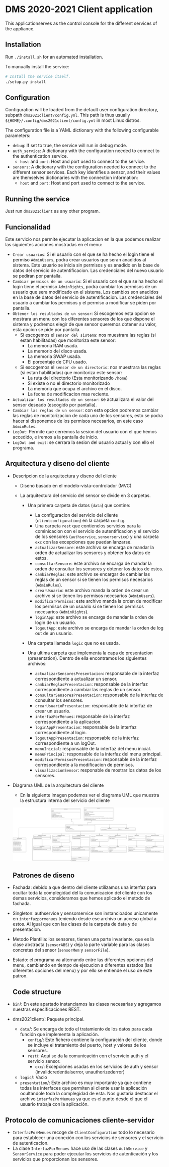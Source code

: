 # DMS 2020-2021 Client application

This applicationserves as the control console for the different services of the appliance.

## Installation

Run `./install.sh` for an automated installation.

To manually install the service:

```bash
# Install the service itself.
./setup.py install
```

## Configuration

Configuration will be loaded from the default user configuration directory, subpath `dms2021client/config.yml`. This path is thus usually `${HOME}/.config/dms2021client/config.yml` in most Linux distros.

The configuration file is a YAML dictionary with the following configurable parameters:

- `debug`: If set to true, the service will run in debug mode.
- `auth_service`: A dictionary with the configuration needed to connect to the authentication service.
  - `host` and `port`: Host and port used to connect to the service.
- `sensors`: A dictionary with the configuration needed to connect to the different sensor services. Each key identifies a sensor, and their values are themselves dictionaries with the connection information:
  - `host` and `port`: Host and port used to connect to the service.

## Running the service

Just run `dms2021client` as any other program.

## Funcionalidad

Este servicio nos permite ejecutar la aplicacion en la que podemos realizar las siguientes acciones mostradas en el menu:

- `Crear usuarios`: Si el usuario con el que se ha hecho el login tiene el permiso `AdminUsers`, podra crear usuarios que seran anadidos al sistema. Este usuario se inicia sin permisos y es anadido en la base de datos del servicio de autentificacion. Las credenciales del nuevo usuario se pediran por pantalla.
- `Cambiar permisos de un usuario`: Si el usuario con el que se ha hecho el login tiene el permiso `AdminRights`, podra cambiar los permisos de un usuario que sera modificado en el sistema. Los cambios son anadidos en la base de datos del servicio de autentificacion. Las credenciales del usuario a cambiar los permisos y el permiso a modificar se piden por pantalla.
- `Obtener los resultados de un sensor`: Si escogemos esta opcion se mostrara un menu con los diferentes sensores de los que dispone el sistema y podremos elegir de que sensor queremos obtener su valor, esta opcion se pide por pantalla. 
  - Si escogemos el `sensor del sistema`: nos muestrara las reglas (si estan habilitadas) que monitoriza este sensor:
    - La memoria RAM usada.
    - La memorio del disco usada.
    - La memoria SWAP usada.
    - El porcentaje de CPU usado.
  - Si escogemos el `sensor de un directorio`: nos muestrara las reglas (si estan habilitadas) que monitoriza este sensor:
    - La ruta del directorio (Esta monitorizando `/home`)
    - Si existe o no el directorio monitorizado
    - La memoria que ocupa el archivo en el disco.
    - La fecha de modificacion mas reciente.
- `Actualizar los resultados de un sensor`: se actualizara el valor del sensor deseado (escogido por pantalla).
- `Cambiar las reglas de un sensor`: con esta opcion podremos cambiar las reglas de monitorizacion de cada uno de los sensores, esto se podra hacer si disponemos de los permisos necesarios, en este caso `AdminRules`.
- `LogOut`: Permite que cerremos la sesion del usuario con el que hemos accedido, e iremos a la pantalla de inicio.
- `LogOut and exit`: se cerrara la sesion del usuario actual y con ello el programa.

## Arquitectura y diseno del cliente

- Descripcion de la arquitectura y diseno del cliente
  
  - Diseno basado en el modelo-vista-controlador (MVC)
  
  - La arquitectura del servicio del sensor se divide en 3 carpetas. 
    - Una primera carpeta de datos (`data`) que contine:
      - La configuracion del servicio del cliente (`clientconfiguration`) en la carpeta `config`.
      - Una carpeta `rest` que contienelos servicios para la cominicacion con el servicio de autentificacion y el servicio de los sensores (`authservice`, `sensorservice`) y una carpeta `exc` con las excepciones que puedan lanzarse.
      - `actualizarSensore`: este archivo se encarga de mandar la orden de actualizar los sensores y obtener los datos de estos.
      - `consultarSensore`: este archivo se encarga de mandar la orden de consultar los sensores y obtener los datos de estos.
      - `cambiarReglas`: este archivo se encargar de cambiar las reglas de un sensor si se tienen los permisos necesarios (`AdminRules`).
      - `crearUsuario`: este archivo manda la orden de crear un archivo si se tienen los permisos necesarios (`AdminUsers`).
      - `modificarPermisos`: este archivo manda la orden de modificar los permisos de un usuario si se tienen los permisos necesarios (`AdminRights`).
      - `loginApp`: este archivo se encarga de mandar la orden de login de un usuario.
      - `logoutApp`: este archivo se encarga de mandar la orden de log out de un usuario.

    - Una carpeta llamada `logic` que no es usada.

    - Una ultima carpeta que implementa la capa de presentacion (presentation). Dentro de ella encontramos los siguientes archivos:
      - `actualizarSensoresPresentacion`: responsable de la interfaz correspondiente a actualizar un sensor.
      - `cambiarReglasPresentacion`: responsable de la interfaz correspondiente a cambiar las reglas de un sensor.
      - `consultarSensoresPresentacion`: responsable de la interfaz de consultar los sensores.
      - `crearUsuarioPresentacion`: responsable de la interfaz de crear un usuario.
      - `interfazPorMenues`: responsable de la interfaz correspondiente a la aplicacion.
      - `loginAppPresentacion`: responsable de la interfaz correspondiente al login.
      - `logoutAppPresentacion`: responsable de la interfaz correspondiente a un logOut.
      - `menuInicial`: responsable de la interfaz del menu inicial.
      - `menuPrincipal`: responsable de la interfaz del menu principal.
      - `modificarPermisosPresentacion`: responsable de la interfaz correspondiente a la modificacion de permisos.
      - `visualizacionSensor`: responable de mostrar los datos de los sensores.
  
- Diagrama UML de la arquitectura del cliente
  - En la siguiente imagen podemos ver el diagrama UML que muestra la estructura interna del servicio del cliente

   ![Alt text](Diagrama_Cliente.png?raw=true "Diagrama UML Cliente")

  ## Patrones de diseno

- Fachada: debido a que dentro del cliente utilizamos una interfaz para ocultar toda la complegidad del la comunicacion del cliente con los demas servicios, consideramos que hemos aplicado el metodo de fachada.
- Singleton: authservice y sensorservice son instancioados unicamente en `interfazpormenues` teniendo desde ese archivo un acceso global a estos. Al igual que con las clases de la carpeta de data y de presentacion.
- Metodo Plantilla: los sensores, tienen una parte invariante, que es la clase abstracta (`sensorABS`) y deja la parte variable para las clases concretas del sensor (`sensorMem` y `sensorFile`).
- Estado: el programa va alternando entre las diferentes opciones del menu, cambiando en tiempo de ejecucion a diferentes estados (las diferentes opciones del menu) y por ello se entiende el uso de este patron.

  ## Code structure

- `bin`/: En este apartado instanciamos las clases necesarias y agregamos nuestras especificaciones REST.
- dms2021client/: Paquete principal.
  - `data`/: Se encarga de todo el tratamiento de los datos para cada función que implementa la aplicación.
    - `config`/: Este fichero contiene la configuración del cliente, donde se incluye el tratamiento del puerto, host y valores de los sensores.
    - `rest`/: Aqui se da la comunicación con el servicio auth y el servicio sensor.
      - `exc`/: Excepciones usadas en los servicios de auth y sensor (invalidcredentialserror, unauthorizederror)
  - `logic`/: Vacio
  - `presentation`/: Este archivo es muy importante ya que contiene todas las interfaces que permiten al cliente usar la aplicación ocultandole toda la complegidad de esta. Nos gustaria destacar el archivo `interfazPorMenues` ya que es el punto desde el que el usuario trabaja con la aplicación.

## Protocolo de comunicaciones cliente-servidor

  - `InterfazPorMenues` recoge de `ClientConfiguration` todo lo necesario para establecer una conexión con los  servicios de sensores y el servicio de autenticacion.
  - La clase `InterfazPorMenues` hace uso de las clases `AuthService` y `SensorService` para poder ejecutar los servicios de autenticación y los servicios que proporcionan los sensores.
